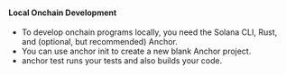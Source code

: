 #### Local Onchain Development

- To develop onchain programs locally, you need the Solana CLI, Rust, and (optional, but recommended) Anchor.
- You can use anchor init to create a new blank Anchor project.
- anchor test runs your tests and also builds your code.
